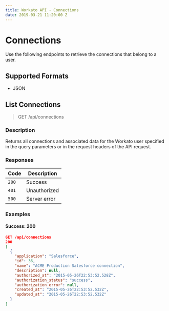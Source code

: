 ```yaml
---
title: Workato API - Connections
date: 2019-03-21 11:20:00 Z
---
```


# Connections
Use the following endpoints to retrieve the connections that belong to a user.

## Supported Formats
* JSON

## List Connections

> GET /api/connections  

### Description
Returns all connections and associated data for the Workato user specified in the query parameters or in the request headers of the API request.

### Responses
| Code | Description |
| --- | --- |
| `200` | Success |
| `401` | Unauthorized |
| `500` | Server error |

### Examples

#### Success: 200
```JSON
GET /api/connections
200
[
  {
    "application": "Salesforce",
    "id": 36,
    "name": "ACME Production Salesforce connection",
    "description": null,
    "authorized_at": "2015-05-26T22:53:52.528Z",
    "authorization_status": "success",
    "authorization_error": null,
    "created_at": "2015-05-26T22:53:52.532Z",
    "updated_at": "2015-05-26T22:53:52.532Z"
  }
]
```

